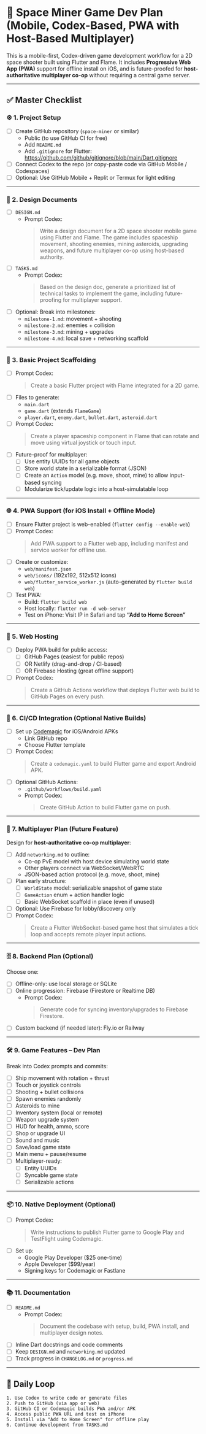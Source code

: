 # 🚀 Space Miner Game Dev Plan (Mobile, Codex-Based, PWA with Host-Based Multiplayer)

This is a mobile-first, Codex-driven game development workflow for a 2D space shooter built using Flutter and Flame. It includes **Progressive Web App (PWA)** support for offline install on iOS, and is future-proofed for **host-authoritative multiplayer co-op** without requiring a central game server.

---

## ✅ Master Checklist

### ⚙️ 1. Project Setup

- [ ] Create GitHub repository (`space-miner` or similar)
  - Public (to use GitHub CI for free)
  - Add `README.md`
  - Add `.gitignore` for Flutter: https://github.com/github/gitignore/blob/main/Dart.gitignore
- [ ] Connect Codex to the repo (or copy-paste code via GitHub Mobile / Codespaces)
- [ ] Optional: Use GitHub Mobile + Replit or Termux for light editing

---

### 🧠 2. Design Documents

- [ ] `DESIGN.md`
  - Prompt Codex:
    > Write a design document for a 2D space shooter mobile game using Flutter and Flame. The game includes spaceship movement, shooting enemies, mining asteroids, upgrading weapons, and future multiplayer co-op using host-based authority.
- [ ] `TASKS.md`
  - Prompt Codex:
    > Based on the design doc, generate a prioritized list of technical tasks to implement the game, including future-proofing for multiplayer support.
- [ ] Optional: Break into milestones:
  - `milestone-1.md`: movement + shooting  
  - `milestone-2.md`: enemies + collision  
  - `milestone-3.md`: mining + upgrades  
  - `milestone-4.md`: local save + networking scaffold

---

### 🧪 3. Basic Project Scaffolding

- [ ] Prompt Codex:
  > Create a basic Flutter project with Flame integrated for a 2D game.
- [ ] Files to generate:
  - `main.dart`
  - `game.dart` (extends `FlameGame`)
  - `player.dart`, `enemy.dart`, `bullet.dart`, `asteroid.dart`
- [ ] Prompt Codex:
  > Create a player spaceship component in Flame that can rotate and move using virtual joystick or touch input.
- [ ] Future-proof for multiplayer:
  - [ ] Use entity UUIDs for all game objects
  - [ ] Store world state in a serializable format (JSON)
  - [ ] Create an `Action` model (e.g. move, shoot, mine) to allow input-based syncing
  - [ ] Modularize tick/update logic into a host-simulatable loop

---

### 🌐 4. PWA Support (for iOS Install + Offline Mode)

- [ ] Ensure Flutter project is web-enabled (`flutter config --enable-web`)
- [ ] Prompt Codex:
  > Add PWA support to a Flutter web app, including manifest and service worker for offline use.
- [ ] Create or customize:
  - `web/manifest.json`
  - `web/icons/` (192x192, 512x512 icons)
  - `web/flutter_service_worker.js` (auto-generated by `flutter build web`)
- [ ] Test PWA:
  - Build: `flutter build web`
  - Host locally: `flutter run -d web-server`
  - Test on iPhone: Visit IP in Safari and tap **“Add to Home Screen”**

---

### 🚀 5. Web Hosting

- [ ] Deploy PWA build for public access:
  - [ ] GitHub Pages (easiest for public repos)
  - [ ] OR Netlify (drag-and-drop / CI-based)
  - [ ] OR Firebase Hosting (great offline support)
- [ ] Prompt Codex:
  > Create a GitHub Actions workflow that deploys Flutter web build to GitHub Pages on every push.

---

### 🔁 6. CI/CD Integration (Optional Native Builds)

- [ ] Set up [Codemagic](https://codemagic.io/) for iOS/Android APKs
  - Link GitHub repo
  - Choose Flutter template
- [ ] Prompt Codex:
  > Create a `codemagic.yaml` to build Flutter game and export Android APK.
- [ ] Optional GitHub Actions:
  - `.github/workflows/build.yaml`
  - Prompt Codex:
    > Create GitHub Action to build Flutter game on push.

---

### 🧩 7. Multiplayer Plan (Future Feature)

Design for **host-authoritative co-op multiplayer**:

- [ ] Add `networking.md` to outline:
  - Co-op PvE model with host device simulating world state
  - Other players connect via WebSocket/WebRTC
  - JSON-based action protocol (e.g. move, shoot, mine)
- [ ] Plan early structure:
  - [ ] `WorldState` model: serializable snapshot of game state
  - [ ] `GameAction` enum + action handler logic
  - [ ] Basic WebSocket scaffold in place (even if unused)
- [ ] Optional: Use Firebase for lobby/discovery only
- [ ] Prompt Codex:
  > Create a Flutter WebSocket-based game host that simulates a tick loop and accepts remote player input actions.

---

### 🗄️ 8. Backend Plan (Optional)

Choose one:

- [ ] Offline-only: use local storage or SQLite
- [ ] Online progression: Firebase (Firestore or Realtime DB)
  - Prompt Codex:
    > Generate code for syncing inventory/upgrades to Firebase Firestore.
- [ ] Custom backend (if needed later): Fly.io or Railway

---

### 🛠 9. Game Features – Dev Plan

Break into Codex prompts and commits:

- [ ] Ship movement with rotation + thrust
- [ ] Touch or joystick controls
- [ ] Shooting + bullet collisions
- [ ] Spawn enemies randomly
- [ ] Asteroids to mine
- [ ] Inventory system (local or remote)
- [ ] Weapon upgrade system
- [ ] HUD for health, ammo, score
- [ ] Shop or upgrade UI
- [ ] Sound and music
- [ ] Save/load game state
- [ ] Main menu + pause/resume
- [ ] Multiplayer-ready:
  - [ ] Entity UUIDs
  - [ ] Syncable game state
  - [ ] Serializable actions

---

### 📦 10. Native Deployment (Optional)

- [ ] Prompt Codex:
  > Write instructions to publish Flutter game to Google Play and TestFlight using Codemagic.
- [ ] Set up:
  - Google Play Developer ($25 one-time)
  - Apple Developer ($99/year)
  - Signing keys for Codemagic or Fastlane

---

### 📚 11. Documentation

- [ ] `README.md`
  - Prompt Codex:
    > Document the codebase with setup, build, PWA install, and multiplayer design notes.
- [ ] Inline Dart docstrings and code comments
- [ ] Keep `DESIGN.md` and `networking.md` updated
- [ ] Track progress in `CHANGELOG.md` or `progress.md`

---

## 🔄 Daily Loop

```text
1. Use Codex to write code or generate files
2. Push to GitHub (via app or web)
3. GitHub CI or Codemagic builds PWA and/or APK
4. Access public PWA URL and test on iPhone
5. Install via "Add to Home Screen" for offline play
6. Continue development from TASKS.md
```
